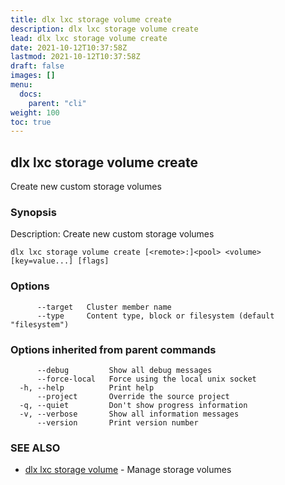 ```yaml
---
title: dlx lxc storage volume create
description: dlx lxc storage volume create
lead: dlx lxc storage volume create
date: 2021-10-12T10:37:58Z
lastmod: 2021-10-12T10:37:58Z
draft: false
images: []
menu:
  docs:
    parent: "cli"
weight: 100
toc: true
---
```

## dlx lxc storage volume create

Create new custom storage volumes

### Synopsis

Description:
  Create new custom storage volumes



```
dlx lxc storage volume create [<remote>:]<pool> <volume> [key=value...] [flags]
```

### Options

```
      --target   Cluster member name
      --type     Content type, block or filesystem (default "filesystem")
```

### Options inherited from parent commands

```
      --debug         Show all debug messages
      --force-local   Force using the local unix socket
  -h, --help          Print help
      --project       Override the source project
  -q, --quiet         Don't show progress information
  -v, --verbose       Show all information messages
      --version       Print version number
```

### SEE ALSO

* [dlx lxc storage volume](/docs/cmd/dlx_lxc_storage_volume)	 - Manage storage volumes

